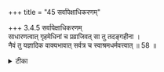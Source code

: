+++
title = "45 सर्वापेक्षाधिकरणम्"

+++
3.4.5 सर्वापेक्षाधिकरणम्  
साधारणत्वात् गृहमेधिनां च प्रव्राजिवत् सा तु तदङ्गहीना ।  
नैवं तु यज्ञादिक वाक्यभावात् सर्वत्र च स्वाश्रमधर्मवत्त्वात् ॥ 58 ॥

<details><summary>टीका</summary>

3.4.5 सर्वापेक्षाधिकरणम् If meditation without any reference to sacrificial rites could lead to immortality in the case of ascetics then the same must hold good in the case of house - holders too. This view is wrong. In the case of house - holders meditation stands in need of all obligatory and occasioned rites on the strength of the उपनिषदिc text 'men of spiritual birth desire to know Him by the study of the Veda, by sacrifice, by gifts. . Notes : 1. बृह् Up., IV.iv.22.
</details>

